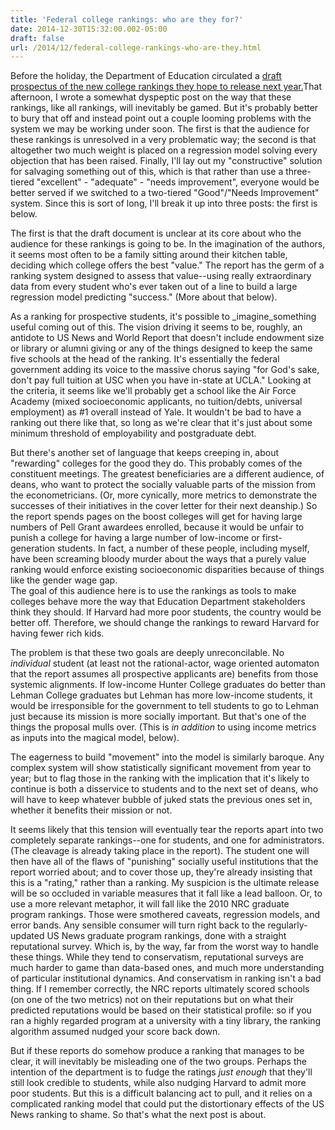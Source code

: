 ```yaml
---
title: 'Federal college rankings: who are they for?'
date: 2014-12-30T15:32:00.002-05:00
draft: false
url: /2014/12/federal-college-rankings-who-are-they.html
---
```


Before the holiday, the Department of Education circulated a [draft prospectus of the new college rankings they hope to release next year.](http://www.ed.gov/college-affordability/college-ratings-and-paying-performance)That afternoon, I wrote a somewhat dyspeptic post on the way that these rankings, like all rankings, will inevitably be gamed. But it's probably better to bury that off and instead point out a couple looming problems with the system we may be working under soon. The first is that the audience for these rankings is unresolved in a very problematic way; the second is that altogether two much weight is placed on a regression model solving every objection that has been raised. Finally, I'll lay out my "constructive" solution for salvaging something out of this, which is that rather than use a three-tiered "excellent" - "adequate" - "needs improvement", everyone would be better served if we switched to a two-tiered "Good"/"Needs Improvement" system. Since this is sort of long, I'll break it up into three posts: the first is below.  

  
The first is that the draft document is unclear at its core about who the audience for these rankings is going to be. In the imagination of the authors, it seems most often to be a family sitting around their kitchen table, deciding which college offers the best "value." The report has the germ of a ranking system designed to assess that value--using really extraordinary data from every student who's ever taken out of a line to build a large regression model predicting "success." (More about that below).  
  
As a ranking for prospective students, it's possible to _imagine_something useful coming out of this. The vision driving it seems to be, roughly, an antidote to US News and World Report that doesn't include endowment size or library or alumni giving or any of the things designed to keep the same five schools at the head of the ranking. It's essentially the federal government adding its voice to the massive chorus saying "for God's sake, don't pay full tuition at USC when you have in-state at UCLA." Looking at the criteria, it seems like we'll probably get a school like the Air Force Academy (mixed socioeconomic applicants, no tuition/debts, universal employment) as #1 overall instead of Yale. It wouldn't be bad to have a ranking out there like that, so long as we're clear that it's just about some minimum threshold of employability and postgraduate debt.  
  
But there's another set of language that keeps creeping in, about "rewarding" colleges for the good they do. This probably comes of the constituent meetings. The greatest beneficiaries are a different audience, of deans, who want to protect the socially valuable parts of the mission from the econometricians. (Or, more cynically, more metrics to demonstrate the successes of their initiatives in the cover letter for their next deanship.) So the report spends pages on the boost colleges will get for having large numbers of Pell Grant awardees enrolled, because it would be unfair to punish a college for having a large number of low-income or first-generation students. In fact, a number of these people, including myself, have been screaming bloody murder about the ways that a purely value ranking would enforce existing socioeconomic disparities because of things like the gender wage gap.  
The goal of this audience here is to use the rankings as tools to make colleges behave more the way that Education Department stakeholders think they should. If Harvard had more poor students, the country would be better off. Therefore, we should change the rankings to reward Harvard for having fewer rich kids.  
  
The problem is that these two goals are deeply unreconcilable. No _individual_ student (at least not the rational-actor, wage oriented automaton that the report assumes all prospective applicants are) benefits from those systemic alignments. If low-income Hunter College graduates do better than Lehman College graduates but Lehman has more low-income students, it would be irresponsible for the government to tell students to go to Lehman just because its mission is more socially important. But that's one of the things the proposal mulls over. (This is _in addition_ to using income metrics as inputs into the magical model, below).  
  
The eagerness to build "movement" into the model is similarly baroque. Any complex system will show statistically significant movement from year to year; but to flag those in the ranking with the implication that it's likely to continue is both a disservice to students and to the next set of deans, who will have to keep whatever bubble of juked stats the previous ones set in, whether it benefits their mission or not.  
  
It seems likely that this tension will eventually tear the reports apart into two completely separate rankings--one for students, and one for administrators. (The cleavage is already taking place in the report). The student one will then have all of the flaws of "punishing" socially useful institutions that the report worried about; and to cover those up, they're already insisting that this is a "rating," rather than a ranking. My suspicion is the ultimate release will be so occluded in variable measures that it fall like a lead balloon. Or, to use a more relevant metaphor, it will fall like the 2010 NRC graduate program rankings. Those were smothered caveats, regression models, and error bands. Any sensible consumer will turn right back to the regularly-updated US News graduate program rankings, done with a straight reputational survey. Which is, by the way, far from the worst way to handle these things. While they tend to conservatism, reputational surveys are much harder to game than data-based ones, and much more understanding of particular institutional dynamics. And conservatism in ranking isn't a bad thing. If I remember correctly, the NRC reports ultimately scored schools (on one of the two metrics) not on their reputations but on what their predicted reputations would be based on their statistical profile: so if you ran a highly regarded program at a university with a tiny library, the ranking algorithm assumed nudged your score back down.  
  
But if these reports do somehow produce a ranking that manages to be clear, it will inevitably be misleading one of the two groups. Perhaps the intention of the department is to fudge the ratings _just enough_ that they'll still look credible to students, while also nudging Harvard to admit more poor students. But this is a difficult balancing act to pull, and it relies on a complicated ranking model that could put the distortionary effects of the US News ranking to shame. So that's what the next post is about.